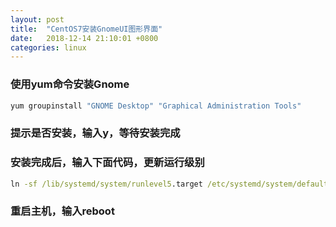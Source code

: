 ```yaml
---
layout: post
title:  "CentOS7安装GnomeUI图形界面"
date:   2018-12-14 21:10:01 +0800
categories: linux
---
```

### 使用yum命令安装Gnome
```cmd
yum groupinstall "GNOME Desktop" "Graphical Administration Tools"
```
### 提示是否安装，输入y，等待安装完成
### 安装完成后，输入下面代码，更新运行级别
```cmd
ln -sf /lib/systemd/system/runlevel5.target /etc/systemd/system/default.target
```
### 重启主机，输入reboot
